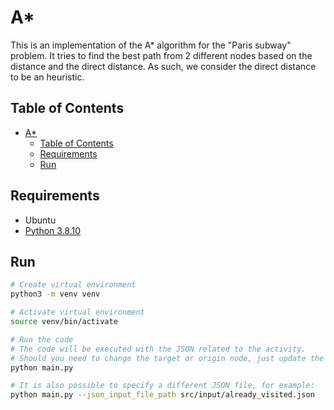 # A*

This is an implementation of the A* algorithm for the "Paris subway" problem.
It tries to find the best path from 2 different nodes based on the distance and the direct distance. As such, we consider the direct distance to be an heuristic.

## Table of Contents

- [A*](#a)
  - [Table of Contents](#table-of-contents)
  - [Requirements](#requirements)
  - [Run](#run)

## Requirements

- Ubuntu
- [Python 3.8.10](https://www.python.org/downloads/)

## Run

```bash
# Create virtual environment
python3 -m venv venv

# Activate virtual environment
source venv/bin/activate

# Run the code
# The code will be executed with the JSON related to the activity.
# Should you need to change the target or origin node, just update the src/input/sample_input.json file.
python main.py

# It is also possible to specify a different JSON file, for example:
python main.py --json_input_file_path src/input/already_visited.json
```

